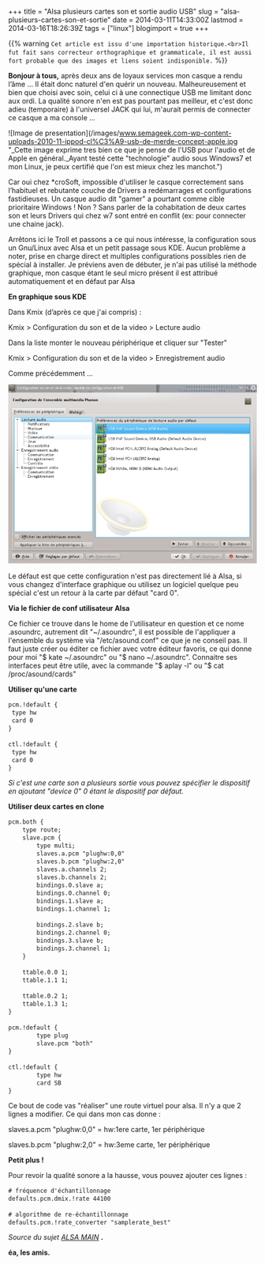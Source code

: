 +++
title = "Alsa plusieurs cartes son et sortie audio USB"
slug = "alsa-plusieurs-cartes-son-et-sortie"
date = 2014-03-11T14:33:00Z
lastmod = 2014-03-16T18:26:39Z
tags = ["linux"]
blogimport = true
+++

{{% warning `Cet article est issu d'une importation historique.<br>Il fut fait sans correcteur orthographique et grammaticale, il est aussi fort probable que des images et liens soient indisponible.` %}}

**Bonjour à tous,** après deux ans de loyaux services mon casque a rendu l’âme ... Il était donc naturel d'en quérir un nouveau. Malheureusement et bien que choisi avec soin, celui ci à une connectique USB me limitant donc aux ordi. La qualité sonore n'en est pas pourtant pas meilleur, et c'est donc adieu (temporaire) à l'universel JACK qui lui, m'aurait permis de connecter ce casque a ma console ...

![Image de presentation](/images/www.semageek.com-wp-content-uploads-2010-11-ippod-cl%C3%A9-usb-de-merde-concept-apple.jpg "_Cette image exprime tres bien ce que je pense de l'USB pour l'audio et de Apple en général._Ayant testé cette "technologie" audio sous Windows7 et mon Linux, je peux certifié que l'on est mieux chez les manchot.")

Car oui chez *croSoft, impossible d'utiliser le casque correctement sans l’habituel et rebutante couche de Drivers a redémarrages et configurations fastidieuses. Un casque audio dit "gamer" a pourtant comme cible prioritaire Windows ! Non ? Sans parler de la cohabitation de deux cartes son et leurs Drivers qui chez w7 sont entré en conflit (ex: pour connecter une chaine jack).

Arrêtons ici le Troll et passons a ce qui nous intéresse, la configuration sous un Gnu/Linux avec Alsa et un petit passage sous KDE. Aucun problème a noter, prise en charge direct et multiples configurations possibles rien de spécial à installer. Je préviens aven de débuter, je n'ai pas utilisé la méthode graphique, mon casque étant le seul micro présent il est attribué automatiquement et en défaut par Alsa

**En graphique sous KDE**

Dans Kmix (d’après ce que j'ai compris) :

Kmix > Configuration du son et de la video > Lecture audio

Dans la liste monter le nouveau périphérique et cliquer sur "Tester"

Kmix > Configuration du son et de la video > Enregistrement audio

Comme précédemment ...

![Image de presentation](/images/snapshot111.png "")

Le défaut est que cette configuration n'est pas directement lié à Alsa, si vous changez d'interface graphique ou utilisez un logiciel quelque peu spécial c'est un retour à la carte par défaut "card 0".

**Via le fichier de conf utilisateur Alsa**

Ce fichier ce trouve dans le home de l'utilisateur en question et ce nome .asoundrc, autrement dit "~/.asoundrc", il est possible de l'appliquer a l'ensemble du système via "/etc/asound.conf" ce que je ne conseil pas. Il faut juste créer ou éditer ce fichier avec votre éditeur favoris, ce qui donne pour moi "$ kate ~/.asoundrc" ou "$ nano ~/.asoundrc". Connaitre ses interfaces peut être utile, avec la commande "$ aplay -l" ou "$ cat /proc/asound/cards"

**Utiliser qu'une carte**

```
pcm.!default {
 type hw
 card 0
}

ctl.!default {
 type hw           
 card 0
}
```

_Si c'est une carte son a plusieurs sortie vous pouvez spécifier le dispositif en ajoutant "device 0" 0 étant le dispositif par défaut._

**Utiliser deux cartes en clone**

```
pcm.both {
    type route;
    slave.pcm {
        type multi;
        slaves.a.pcm "plughw:0,0"
        slaves.b.pcm "plughw:2,0"
        slaves.a.channels 2;
        slaves.b.channels 2;
        bindings.0.slave a;
        bindings.0.channel 0;
        bindings.1.slave a;
        bindings.1.channel 1;

        bindings.2.slave b;
        bindings.2.channel 0;
        bindings.3.slave b;
        bindings.3.channel 1;
    }

    ttable.0.0 1;
    ttable.1.1 1;

    ttable.0.2 1;
    ttable.1.3 1;
}

pcm.!default {
        type plug
        slave.pcm "both"
}

ctl.!default {
        type hw
        card SB
}

```

Ce bout de code vas "réaliser" une route virtuel pour alsa. Il n'y a que 2 lignes a modifier. Ce qui dans mon cas donne :

slaves.a.pcm "plughw:0,0" = hw:1ere carte, 1er périphérique

slaves.b.pcm "plughw:2,0" = hw:3eme carte, 1er périphérique

**Petit plus !**

Pour revoir la qualité sonore a la hausse, vous pouvez ajouter ces lignes :

```
# fréquence d'échantillonnage
defaults.pcm.dmix.!rate 44100

# algorithme de re-échantillonnage
defaults.pcm.!rate_converter "samplerate_best"
```

_Source du sujet [ALSA MAIN](http://www.alsa-project.org/main/index.php/Main_Page)_ **.**

**éa, les amis.**
